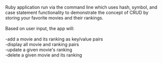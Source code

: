 Ruby application run via the command line which uses hash, symbol, and case statement functionality to demonstrate the concept of CRUD by storing your favorite movies and their rankings.
<br><br>
Based on user input, the app will:
<br><br>
-add a movie and its ranking as key/value pairs<br>
-display all movie and ranking pairs<br>
-update a given movie's ranking<br>
-delete a given movie and its ranking
